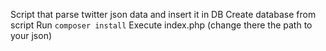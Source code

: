 Script that parse twitter json data and insert it in DB
Create database from script
Run `composer install`
Execute index.php (change there the path to your json)
